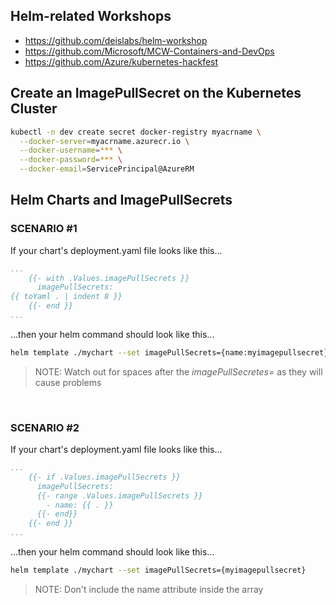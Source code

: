 ## Helm-related Workshops

* <https://github.com/deislabs/helm-workshop>
* https://github.com/Microsoft/MCW-Containers-and-DevOps
* https://github.com/Azure/kubernetes-hackfest


## Create an ImagePullSecret on the Kubernetes Cluster

```bash
kubectl -n dev create secret docker-registry myacrname \
  --docker-server=myacrname.azurecr.io \
  --docker-username=*** \
  --docker-password=*** \
  --docker-email=ServicePrincipal@AzureRM
```

## Helm Charts and ImagePullSecrets

### SCENARIO #1
If your chart's deployment.yaml file looks like this...

```yaml
...
    {{- with .Values.imagePullSecrets }}
      imagePullSecrets:
{{ toYaml . | indent 8 }}
    {{- end }}
...
```
...then your helm command should look like this...

```bash
helm template ./mychart --set imagePullSecrets={name:myimagepullsecret}
```
> NOTE: Watch out for spaces after the <i>imagePullSecretes=</i> as they will cause problems

<br/>

### SCENARIO #2
If your chart's deployment.yaml file looks like this...

```yaml
...
    {{- if .Values.imagePullSecrets }}
      imagePullSecrets:
      {{- range .Values.imagePullSecrets }}
        - name: {{ . }}
      {{- end}}
    {{- end }}
...
```
...then your helm command should look like this...

```bash
helm template ./mychart --set imagePullSecrets={myimagepullsecret}
```
> NOTE: Don't include the name attribute inside the array
